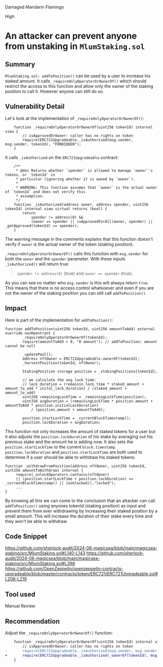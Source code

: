 Damaged Mandarin Flamingo

High

# An attacker can prevent anyone from unstaking in `MlumStaking.sol`

## Summary
`MlumStaking.sol: addToPosition()` can be used by a user to increase his staked amount. It calls `_requireOnlyOperatorOrOwnerOf()` which should restrict the access to this function and allow only the owner of the staking position to call it. However anyone can still do so.

## Vulnerability Detail
Let's look at the implementation of `_requireOnlyOperatorOrOwnerOf()`:
```solidity
    function _requireOnlyOperatorOrOwnerOf(uint256 tokenId) internal view {
        // isApprovedOrOwner: caller has no rights on token
        require(ERC721Upgradeable._isAuthorized(msg.sender, msg.sender, tokenId), "FORBIDDEN");
    }
```
It calls `_isAuthorized` on the `ERC721Upgradeable` contract:
```solidity
    /**
     * @dev Returns whether `spender` is allowed to manage `owner`'s tokens, or `tokenId` in
     * particular (ignoring whether it is owned by `owner`).
     *
     * WARNING: This function assumes that `owner` is the actual owner of `tokenId` and does not verify this
     * assumption.
     */
    function _isAuthorized(address owner, address spender, uint256 tokenId) internal view virtual returns (bool) {
        return
            spender != address(0) &&
            (owner == spender || isApprovedForAll(owner, spender) || _getApproved(tokenId) == spender);
    }
```
The warning message in the comments explains that this function doesn't verify if `owner` is the actual owner of the token (staking position).

`_requireOnlyOperatorOrOwnerOf()` calls this function with `msg.sender` for both the `owner` and the `spender` parameter. With these inputs `_isAuthorized()` will return true: 
> `spender != address(0)` (true) and `owner == spender` (true).

As you can see no matter who `msg.sender` is this will always return `true`. 
This means that there is no access control whatsoever and even if you are not the owner of the staking position you can still call `addToPosition()`.

## Impact
Here is part of the implementation for `addToPostion()`:
```solidity
function addToPosition(uint256 tokenId, uint256 amountToAdd) external override nonReentrant {
        _requireOnlyOperatorOrOwnerOf(tokenId);
        require(amountToAdd > 0, "0 amount"); // addToPosition: amount cannot be null

        _updatePool();
        address nftOwner = ERC721Upgradeable.ownerOf(tokenId);
        _harvestPosition(tokenId, nftOwner);

        StakingPosition storage position = _stakingPositions[tokenId];

        // we calculate the avg lock time:
        // lock_duration = (remainin_lock_time * staked_amount + amount_to_add * inital_lock_duration) / (staked_amount + amount_to_add)
        uint256 remainingLockTime = _remainingLockTime(position);
        uint256 avgDuration = (remainingLockTime * position.amount + amountToAdd * position.initialLockDuration)
            / (position.amount + amountToAdd);

        position.startLockTime = _currentBlockTimestamp();
        position.lockDuration = avgDuration;
```
This function not only increases the amount of staked tokens for a user but it also adjusts the `position.lockDuration` of his stake by averaging out his previous stake and the amount he is adding now. It also sets the `position.startLockTime` to the current `block.timestamp`.
`position.lockDuration` and `position.startLockTime` are both used to determine if a user should be able to withdraw his staked tokens:
```solidity
function _withdrawFromPosition(address nftOwner, uint256 tokenId, uint256 amountToWithdraw) internal {
     require(_unlockOperators.contains(nftOwner)
     || (position.startLockTime + position.lockDuration) <= _currentBlockTimestamp() || isUnlocked(),"locked");
     ...
}
```
By knowing all this we can come to the conclusion that an attacker can call `addToPosition()` using anyones tokenId (staking position) as input and prevent them from ever withdrawing by increasing their staked position by a small amount. This will increase the duration of their stake every time and they won't be able to withdraw.

## Code Snippet
https://github.com/sherlock-audit/2024-06-magicsea/blob/main/magicsea-staking/src/MlumStaking.sol#L140-L143
https://github.com/sherlock-audit/2024-06-magicsea/blob/main/magicsea-staking/src/MlumStaking.sol#L398
https://github.com/OpenZeppelin/openzeppelin-contracts-upgradeable/blob/master/contracts/token/ERC721/ERC721Upgradeable.sol#L208-L219


## Tool used

Manual Review

## Recommendation
Adjust the `_requireOnlyOperatorOrOwnerOf()` function:
```diff
    function _requireOnlyOperatorOrOwnerOf(uint256 tokenId) internal view {
        // isApprovedOrOwner: caller has no rights on token
-       require(ERC721Upgradeable._isAuthorized(msg.sender, msg.sender, tokenId), "FORBIDDEN");
+       require(ERC721Upgradeable._isAuthorized(_ownerOf(tokenId), msg.sender, tokenId), "FORBIDDEN");
    }
```
